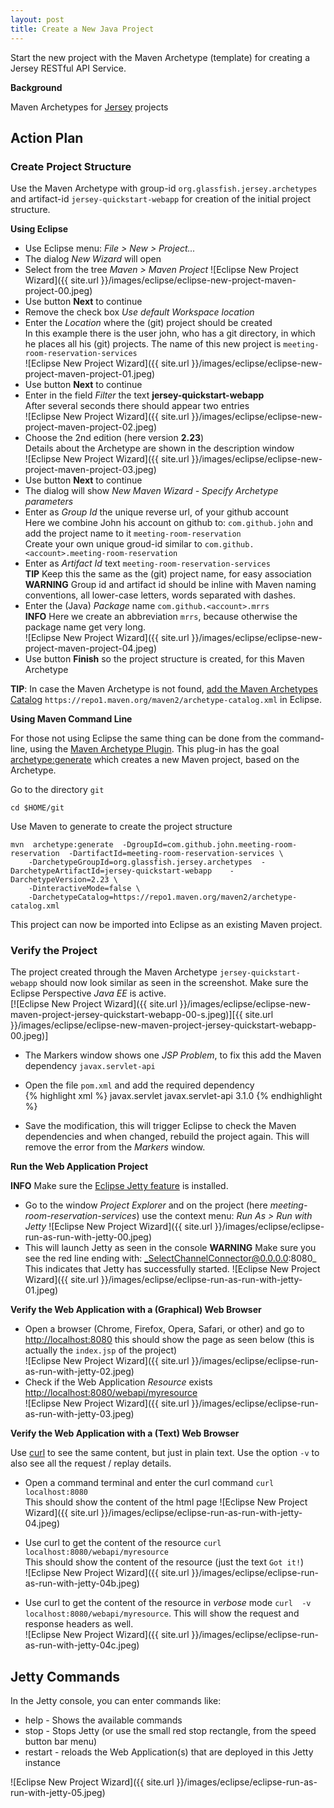 ```yaml
---
layout: post
title: Create a New Java Project
---
```


Start the new project with the Maven Archetype (template) for creating a Jersey RESTful API Service.


__Background__

Maven Archetypes for [Jersey](https://jersey.java.net/documentation/latest/getting-started.html#new-from-archetype) projects


## Action Plan

### Create Project Structure

Use the Maven Archetype with group-id `org.glassfish.jersey.archetypes` and artifact-id `jersey-quickstart-webapp` for creation
of the initial project structure.

__Using Eclipse__

- Use Eclipse menu: _File > New > Project..._
- The dialog _New Wizard_ will open  
- Select from the tree _Maven > Maven Project_
![Eclipse New Project Wizard]({{ site.url }}/images/eclipse/eclipse-new-project-maven-project-00.jpeg)
- Use button __Next__ to continue
- Remove the check box _Use default Workspace location_
- Enter the _Location_ where the (git) project should be created  
  In this example there is the user john, who has a git directory, in which he places all his (git) projects. The name of this new project is `meeting-room-reservation-services`  
![Eclipse New Project Wizard]({{ site.url }}/images/eclipse/eclipse-new-project-maven-project-01.jpeg)
- Use button __Next__ to continue
- Enter in the field _Filter_ the text __jersey-quickstart-webapp__  
  After several seconds there should appear two entries  
![Eclipse New Project Wizard]({{ site.url }}/images/eclipse/eclipse-new-project-maven-project-02.jpeg)
- Choose the 2nd edition (here version __2.23__)  
  Details about the Archetype are shown in the description window  
![Eclipse New Project Wizard]({{ site.url }}/images/eclipse/eclipse-new-project-maven-project-03.jpeg)
- Use button __Next__ to continue
- The dialog will show _New Maven Wizard - Specify Archetype parameters_
- Enter as _Group Id_ the unique reverse url, of your github account  
  Here we combine John his account on github to: `com.github.john` and add the project name to it `meeting-room-reservation`  
  Create your own unique groud-id similar to `com.github.<account>.meeting-room-reservation`
- Enter as _Artifact Id_ text `meeting-room-reservation-services`  
  __TIP__ Keep this the same as the (git) project name, for easy association
  __WARNING__ Group id and artifact id should be inline with Maven naming conventions, all lower-case letters, words separated with dashes.
- Enter the (Java) _Package_ name `com.github.<account>.mrrs`  
  __INFO__ Here we create an abbreviation `mrrs`, because otherwise the package name get very long.  
![Eclipse New Project Wizard]({{ site.url }}/images/eclipse/eclipse-new-project-maven-project-04.jpeg)
- Use button __Finish__ so the project structure is created, for this Maven Archetype

__TIP__: In case the Maven Archetype is not found, [add the Maven Archetypes Catalog](http://verhagen.github.io/eclipse-tip-add-maven-archetypes-catalog/) `https://repo1.maven.org/maven2/archetype-catalog.xml` in Eclipse.


__Using Maven Command Line__

For those not using Eclipse the same thing can be done from the command-line, using the [Maven Archetype Plugin](http://maven.apache.org/archetype/maven-archetype-plugin/). This plug-in has the goal [archetype:generate](http://maven.apache.org/archetype/maven-archetype-plugin/generate-mojo.html) which creates a new Maven project, based on the Archetype.

Go to the directory `git`

	cd $HOME/git
	
Use Maven to generate to create the project structure 

    mvn  archetype:generate  -DgroupId=com.github.john.meeting-room-reservation  -DartifactId=meeting-room-reservation-services \
        -DarchetypeGroupId=org.glassfish.jersey.archetypes  -DarchetypeArtifactId=jersey-quickstart-webapp    -DarchetypeVersion=2.23 \
        -DinteractiveMode=false \
        -DarchetypeCatalog=https://repo1.maven.org/maven2/archetype-catalog.xml

This project can now be imported into Eclipse as an existing Maven project.


### Verify the Project

The project created through the Maven Archetype `jersey-quickstart-webapp` should now look similar as seen in the screenshot. Make sure the Eclipse Perspective _Java EE_ is active.   
[![Eclipse New Project Wizard]({{ site.url }}/images/eclipse/eclipse-new-maven-project-jersey-quickstart-webapp-00-s.jpeg)][{{ site.url }}/images/eclipse/eclipse-new-maven-project-jersey-quickstart-webapp-00.jpeg)]

- The Markers window shows one _JSP Problem_, to fix this add the Maven dependency `javax.servlet-api`
- Open the file `pom.xml` and add the required dependency  
{% highlight xml %}
    <dependency>
        <groupId>javax.servlet</groupId>
        <artifactId>javax.servlet-api</artifactId>
        <version>3.1.0</version>
    </dependency>
{% endhighlight %}

- Save the modification, this will trigger Eclipse to check the Maven dependencies and when changed, rebuild the project again. This will remove the error from the _Markers_ window.

__Run the Web Application Project__

__INFO__ Make sure the [Eclipse Jetty feature](http://verhagen.github.io/eclipse-tip-marketplace-add-jetty/) is installed.

- Go to the window _Project Explorer_ and on the project (here _meeting-room-reservation-services_) use the context menu: _Run As > Run with Jetty_
![Eclipse New Project Wizard]({{ site.url }}/images/eclipse/eclipse-run-as-run-with-jetty-00.jpeg)
- This will launch Jetty as seen in the console
  __WARNING__ Make sure you see the red line ending with: _SelectChannelConnector@0.0.0.0:8080_ This indicates that Jetty has successfully started.
![Eclipse New Project Wizard]({{ site.url }}/images/eclipse/eclipse-run-as-run-with-jetty-01.jpeg)

__Verify the Web Application with a (Graphical) Web Browser__

- Open a browser (Chrome, Firefox, Opera, Safari, or other) and go to [http://localhost:8080](http://localhost:8080) this should show the page as seen below (this is actually the `index.jsp` of the project)  
![Eclipse New Project Wizard]({{ site.url }}/images/eclipse/eclipse-run-as-run-with-jetty-02.jpeg)
- Check if the Web Application _Resource_ exists [http://localhost:8080/webapi/myresource](http://localhost:8080/webapi/myresource)  
![Eclipse New Project Wizard]({{ site.url }}/images/eclipse/eclipse-run-as-run-with-jetty-03.jpeg)


__Verify the Web Application with a (Text) Web Browser__

Use [curl](https://curl.haxx.se/) to see the same content, but just in plain text. Use the option `-v` to also see all the request / replay details.

- Open a command terminal and enter the curl command `curl  localhost:8080`  
  This should show the content of the html page
![Eclipse New Project Wizard]({{ site.url }}/images/eclipse/eclipse-run-as-run-with-jetty-04.jpeg)

- Use curl to get the content of the resource `curl  localhost:8080/webapi/myresource`  
  This should show the content of the resource (just the text `Got it!`)  
![Eclipse New Project Wizard]({{ site.url }}/images/eclipse/eclipse-run-as-run-with-jetty-04b.jpeg)
- Use curl to get the content of the resource in _verbose_ mode `curl  -v  localhost:8080/webapi/myresource`. This will show the request and response headers as well.  
![Eclipse New Project Wizard]({{ site.url }}/images/eclipse/eclipse-run-as-run-with-jetty-04c.jpeg)


## Jetty Commands

In the Jetty console, you can enter commands like:

- help - Shows the available commands
- stop - Stops Jetty (or use the small red stop rectangle, from the speed button bar menu)
- restart - reloads the Web Application(s) that are deployed in this Jetty instance

![Eclipse New Project Wizard]({{ site.url }}/images/eclipse/eclipse-run-as-run-with-jetty-05.jpeg)
